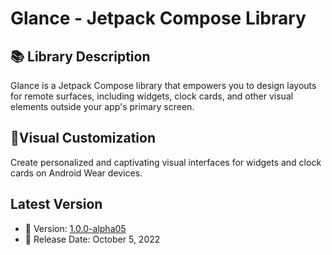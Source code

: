 # Glance - Jetpack Compose Library

## 📚 Library Description

Glance is a Jetpack Compose library that empowers you to design layouts for remote surfaces, including widgets, clock cards, and other visual elements outside your app's primary screen.

## 🎨Visual Customization

Create personalized and captivating visual interfaces for widgets and clock cards on Android Wear devices.

## Latest Version

- 📅 Version: [1.0.0-alpha05](https://developer.android.com/jetpack/androidx/releases/glance?hl=es-419#version_100_2)
- 🚀 Release Date: October 5, 2022
